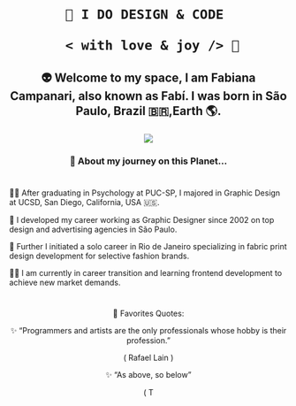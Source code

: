  <h1 align="center">  
    
    
    🎨 I DO DESIGN & CODE 

       < with love & joy /> 🤎  
</h1>

## <p align="center"> 👽 Welcome to my space, I am Fabiana Campanari, also known as Fabí. I was born in São Paulo, Brazil 🇧🇷,Earth 🌎.
</p>

<p align="center">
  <img src="https://user-images.githubusercontent.com/113218619/207962226-673d57ec-c076-47c4-8f8a-c1e57e834f6f.gif" />
</p>
                
### <p align="center"> 🚀 About my journey on this Planet... </p>

#

👩‍🎓  After graduating in Psychology at PUC-SP, I majored in Graphic Design at UCSD, San Diego, California, USA 🇺🇸.

🎨  I developed my career working as Graphic Designer since 2002 on top design and advertising agencies in São Paulo.

👗  Further I initiated a solo career in Rio de Janeiro specializing in fabric print design development for selective fashion brands.

👩‍💻  I am currently in career transition and learning frontend development to achieve new market demands.

#

<p align="center"> 🌟 Favorites Quotes:  </p>
<p align="center"> ✨ “Programmers and artists are the only professionals whose hobby is their profession.” </p>

<p align="center">( Rafael Lain ) </p>


<p align="center"> ✨ “As above, so below” </p>
<p align="center"> ( T


 
 
